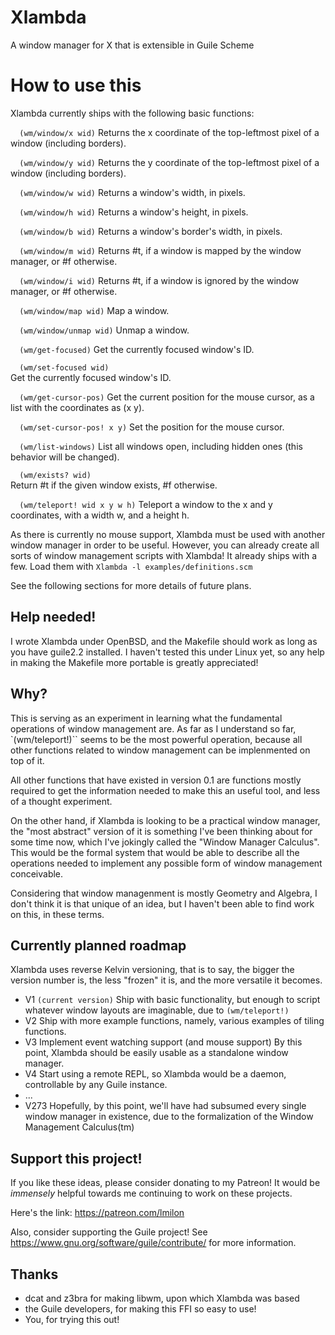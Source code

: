 # Xlambda

A window manager for X that is extensible in Guile Scheme

# How to use this
Xlambda currently ships with the following basic functions:

`  (wm/window/x wid)`
Returns the x coordinate of the top-leftmost pixel of a window (including borders).

`  (wm/window/y wid)`
Returns the y coordinate of the top-leftmost pixel of a window (including borders).

`  (wm/window/w wid)`
Returns a window's width, in pixels.

`  (wm/window/h wid)`
Returns a window's height, in pixels.

`  (wm/window/b wid)`
Returns a window's border's width, in pixels.

`  (wm/window/m wid)`
Returns #t, if a window is mapped by the window manager, or #f otherwise.

`  (wm/window/i wid)`
Returns #t, if a window is ignored by the window manager, or #f otherwise.

`  (wm/window/map wid)`
Map a window.

`  (wm/window/unmap wid)`
Unmap a window.

`  (wm/get-focused)`
Get the currently focused window's ID.

`  (wm/set-focused wid)`    
Get the currently focused window's ID.

`  (wm/get-cursor-pos)`
Get the current position for the mouse cursor, as a list with the coordinates as (x y).

`  (wm/set-cursor-pos! x y)`
Set the position for the mouse cursor.

`  (wm/list-windows)`
List all windows open, including hidden ones (this behavior will be changed).

`  (wm/exists? wid)`        
Return #t if the given window exists, #f otherwise.

`  (wm/teleport! wid x y w h)`
Teleport a window to the x and y coordinates, with a width w, and a height h.

As there is currently no mouse support, Xlambda must be used with another
window manager in order to be useful. However, you can already create all sorts of window
management scripts with Xlambda! It already ships with a few. Load them with `Xlambda -l examples/definitions.scm`

See the following sections for more details of future plans.

## Help needed!
I wrote Xlambda under OpenBSD, and the Makefile should work as long as you have guile2.2 installed.
I haven't tested this under Linux yet, so any help in making the Makefile more portable is greatly appreciated!

## Why?
This is serving as an experiment in learning what the fundamental operations of window management
are. As far as I understand so far, `(wm/teleport!)`` seems to be the most powerful operation,
because all other functions related to window management can be implenmented on top of it.

All other functions that have existed in version 0.1 are functions mostly required to get the
information needed to make this an useful tool, and less of a thought experiment.

On the other hand, if Xlambda is looking to be a practical window manager, the "most abstract"
version of it is something I've been thinking about for some time now, which I've jokingly called
the "Window Manager Calculus". This would be the formal system that would be able to describe
all the operations needed to implement any possible form of window management conceivable.

Considering that window managenment is mostly Geometry and Algebra, I don't think it is that
unique of an idea, but I haven't been able to find work on this, in these terms.

## Currently planned roadmap
Xlambda uses reverse Kelvin versioning, that is to say, the bigger the version number is,
the less "frozen" it is, and the more versatile it becomes.
* V1 `(current version)`
Ship with basic functionality, but enough to script whatever window layouts are imaginable,
due to `(wm/teleport!)`
* V2
Ship with more example functions, namely, various examples of tiling functions.
* V3
Implement event watching support (and mouse support)
By this point, Xlambda should be easily usable as a standalone window manager.
* V4
Start using a remote REPL, so Xlambda would be a daemon, controllable by any Guile instance.
* ...
* V273
Hopefully, by this point, we'll have had subsumed every single window manager in existence,
due to the formalization of the Window Management Calculus(tm)

## Support this project!
If you like these ideas, please consider donating to my Patreon! It would be *immensely* helpful
towards me continuing to work on these projects.

Here's the link: https://patreon.com/lmilon

Also, consider supporting the Guile project! See https://www.gnu.org/software/guile/contribute/ 
for more information.

## Thanks
* dcat and z3bra for making libwm, upon which Xlambda was based
* the Guile developers, for making this FFI so easy to use!
* You, for trying this out!
